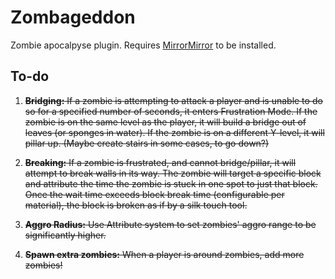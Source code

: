 # Zombageddon

Zombie apocalpyse plugin. Requires [MirrorMirror](https://github.com/NerdNu/MirrorMirror) to be installed.


## To-do

1. ~~**Bridging:** If a zombie is attempting to attack a player and is unable to do so for a specified number of seconds, it enters Frustration Mode. If the zombie is on the same level as the player, it will build a bridge out of leaves (or sponges in water). If the zombie is on a different Y-level, it will pillar up. (Maybe create stairs in some cases, to go down?)~~

2. ~~**Breaking:** If a zombie is frustrated, and cannot bridge/pillar, it will attempt to break walls in its way. The zombie will target a specific block and attribute the time the zombie is stuck in one spot to just that block. Once the wait time exceeds block break time (configurable per material), the block is broken as if by a silk touch tool.~~

3. ~~**Aggro Radius:** Use Attribute system to set zombies' aggro range to be significantly higher.~~

4. ~~**Spawn extra zombies:** When a player is around zombies, add more zombies!~~
